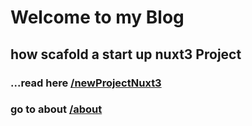 # Welcome to my Blog

## how scafold a start up nuxt3 Project

### **...read here [/newProjectNuxt3](/content/newProjectNuxt3)**

### go to about [/about](/content/about.md)